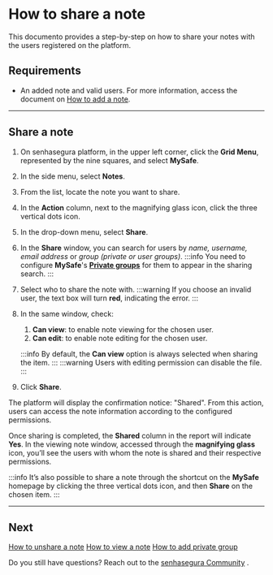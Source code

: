 # How to share a note

This documento provides a step-by-step on how to share your notes with the users registered on the platform.

## Requirements

* An added note and valid users. For more information, access the document on [How to add a note](/v3-32/docs/mysafe-notes-add).

***

## Share a note

1. On senhasegura platform, in the upper left corner, click the **Grid Menu**, represented by the nine squares, and select **MySafe**.
2. In the side menu, select **Notes**.
3. From the list, locate the note you want to share.
4. In the **Action** column, next to the magnifying glass icon, click the three vertical dots icon.
5. In the drop-down menu, select **Share**.
6. In the **Share** window, you can search for users by *name, username, email address* or *group (private or user groups)*.
    :::info
    You need to configure **MySafe**'s **[Private groups](/v3-32/docs/mysafe-private-group)** for them to appear in the sharing search.
    :::
7. Select who to share the note with.
    :::warning
    If you choose an invalid user, the text box will turn **red**, indicating the error.
    :::
8. In the same window, check:
    1. **Can view**: to enable note viewing for the chosen user.
    2. **Can edit**: to enable note editing for the chosen user.
    
    :::info
    By default, the **Can view** option is  always selected when sharing the item.
    :::
    :::warning
    Users with editing permission can disable   the file.
    :::

        
9. Click **Share**.

The platform will display the confirmation notice: "Shared". From this action, users can access the note information according to the configured permissions.

Once sharing is completed,  the **Shared** column in the report will indicate **Yes**. In the viewing note window, accessed through the **magnifying glass** icon, you’ll see the users with whom the note is shared and their respective permissions.

:::info
It’s also possible to share a note through the shortcut on the **MySafe** homepage by clicking the three vertical dots icon, and then **Share** on the chosen item.
:::
***

## Next
[How to unshare a note](/v3-32/docs/mysafe-notes-unshare)
[How to view a note](/v3-32/docs/mysafe-notes-view)
[How to add private group](/v3-32/docs/mysafe-private-group-add)

Do you still have questions? Reach out to the [senhasegura Community](https://community.senhasegura.io/) .